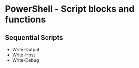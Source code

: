 # PowerShell - Script blocks and functions

## Sequential Scripts

* Write-Output
* Write-Host
* Write-Debug


